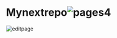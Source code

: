 # Mynextrepo![pages4](https://user-images.githubusercontent.com/78638595/171491462-4bb39a14-4a5d-49e5-9fc3-9d873b1de520.png)
![editpage](https://user-images.githubusercontent.com/78638595/171491535-7d548f59-5861-4b81-92d9-62d543f30ed2.png)
